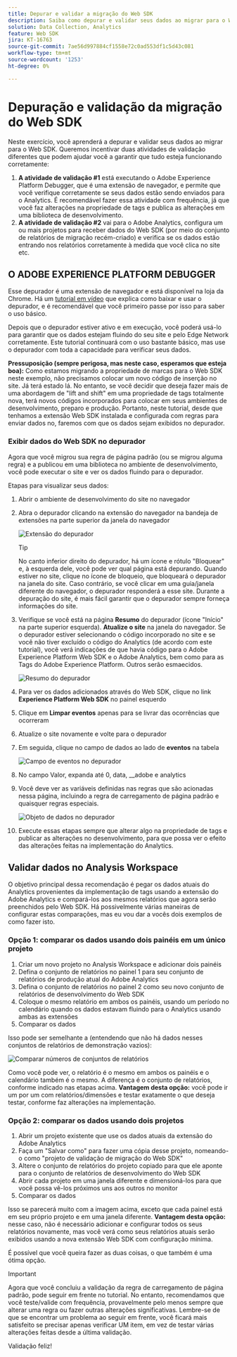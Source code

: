 ```yaml
---
title: Depurar e validar a migração do Web SDK
description: Saiba como depurar e validar seus dados ao migrar para o Web SDK
solution: Data Collection, Analytics
feature: Web SDK
jira: KT-16763
source-git-commit: 7ae56d997884cf1558e72c0ad553df1c5d43c081
workflow-type: tm+mt
source-wordcount: '1253'
ht-degree: 0%

---
```



# Depuração e validação da migração do Web SDK

Neste exercício, você aprenderá a depurar e validar seus dados ao migrar para o Web SDK. Queremos incentivar duas atividades de validação diferentes que podem ajudar você a garantir que tudo esteja funcionando corretamente:

1. **A atividade de validação #1** está executando o Adobe Experience Platform Debugger, que é uma extensão de navegador, e permite que você verifique corretamente se seus dados estão sendo enviados para o Analytics. É recomendável fazer essa atividade com frequência, já que você faz alterações na propriedade de tags e publica as alterações em uma biblioteca de desenvolvimento.
1. **A atividade de validação #2** vai para o Adobe Analytics, configura um ou mais projetos para receber dados do Web SDK (por meio do conjunto de relatórios de migração recém-criado) e verifica se os dados estão entrando nos relatórios corretamente à medida que você clica no site etc.

## O ADOBE EXPERIENCE PLATFORM DEBUGGER

Esse depurador é uma extensão de navegador e está disponível na loja da Chrome. Há um [tutorial em vídeo](https://experienceleague.adobe.com/en/docs/platform-learn/data-collection/debugger/overview) que explica como baixar e usar o depurador, e é recomendável que você primeiro passe por isso para saber o uso básico.

Depois que o depurador estiver ativo e em execução, você poderá usá-lo para garantir que os dados estejam fluindo do seu site e pelo Edge Network corretamente. Este tutorial continuará com o uso bastante básico, mas use o depurador com toda a capacidade para verificar seus dados.

**Pressuposição (sempre perigosa, mas neste caso, esperamos que esteja boa):** Como estamos migrando a propriedade de marcas para o Web SDK neste exemplo, não precisamos colocar um novo código de inserção no site. Já terá estado lá. No entanto, se você decidir que deseja fazer mais de uma abordagem de &quot;lift and shift&quot; em uma propriedade de tags totalmente nova, terá novos códigos incorporados para colocar em seus ambientes de desenvolvimento, preparo e produção. Portanto, neste tutorial, desde que tenhamos a extensão Web SDK instalada e configurada com regras para enviar dados no, faremos com que os dados sejam exibidos no depurador.

### Exibir dados do Web SDK no depurador

Agora que você migrou sua regra de página padrão (ou se migrou alguma regra) e a publicou em uma biblioteca no ambiente de desenvolvimento, você pode executar o site e ver os dados fluindo para o depurador.

Etapas para visualizar seus dados:

1. Abrir o ambiente de desenvolvimento do site no navegador
1. Abra o depurador clicando na extensão do navegador na bandeja de extensões na parte superior da janela do navegador

   ![Extensão do depurador](assets/debugger-extension.jpg)

   >[!TIP]
   >
   >No canto inferior direito do depurador, há um ícone e rótulo &quot;Bloquear&quot; e, à esquerda dele, você pode ver qual página está depurando. Quando estiver no site, clique no ícone de bloqueio, que bloqueará o depurador na janela do site. Caso contrário, se você clicar em uma guia/janela diferente do navegador, o depurador responderá a esse site. Durante a depuração do site, é mais fácil garantir que o depurador sempre forneça informações do site.

1. Verifique se você está na página **Resumo** do depurador (ícone &quot;Início&quot; na parte superior esquerda). **Atualize o site** na janela do navegador. Se o depurador estiver selecionando o código incorporado no site e se você não tiver excluído o código do Analytics (de acordo com este tutorial), você verá indicações de que havia código para o Adobe Experience Platform Web SDK e o Adobe Analytics, bem como para as Tags do Adobe Experience Platform. Outros serão esmaecidos.

   ![Resumo do depurador](assets/debugger-summary.jpg)

1. Para ver os dados adicionados através do Web SDK, clique no link **Experience Platform Web SDK** no painel esquerdo
1. Clique em **Limpar eventos** apenas para se livrar das ocorrências que ocorreram
1. Atualize o site novamente e volte para o depurador
1. Em seguida, clique no campo de dados ao lado de **eventos** na tabela

   ![Campo de eventos no depurador](assets/events-field-in-debugger.jpg)

1. No campo Valor, expanda até 0, data, __adobe e analytics
1. Você deve ver as variáveis definidas nas regras que são acionadas nessa página, incluindo a regra de carregamento de página padrão e quaisquer regras especiais.

   ![Objeto de dados no depurador](assets/data-object-in-debugger.jpg)

1. Execute essas etapas sempre que alterar algo na propriedade de tags e publicar as alterações no desenvolvimento, para que possa ver o efeito das alterações feitas na implementação do Analytics.

## Validar dados no Analysis Workspace

O objetivo principal dessa recomendação é pegar os dados atuais do Analytics provenientes da implementação de tags usando a extensão do Adobe Analytics e compará-los aos mesmos relatórios que agora serão preenchidos pelo Web SDK.
Há possivelmente várias maneiras de configurar estas comparações, mas eu vou dar a vocês dois exemplos de como fazer isto.

### Opção 1: comparar os dados usando dois painéis em um único projeto

1. Criar um novo projeto no Analysis Workspace e adicionar dois painéis
1. Defina o conjunto de relatórios no painel 1 para seu conjunto de relatórios de produção atual do Adobe Analytics
1. Defina o conjunto de relatórios no painel 2 como seu novo conjunto de relatórios de desenvolvimento do Web SDK
1. Coloque o mesmo relatório em ambos os painéis, usando um período no calendário quando os dados estavam fluindo para o Analytics usando ambas as extensões
1. Comparar os dados

Isso pode ser semelhante a (entendendo que não há dados nesses conjuntos de relatórios de demonstração vazios):

![Comparar números de conjuntos de relatórios](assets/compare-report-suite-numbers-panels.jpg)

Como você pode ver, o relatório é o mesmo em ambos os painéis e o calendário também é o mesmo. A diferença é o conjunto de relatórios, conforme indicado nas etapas acima.
**Vantagem desta opção:** você pode ir um por um com relatórios/dimensões e testar exatamente o que deseja testar, conforme faz alterações na implementação.

### Opção 2: comparar os dados usando dois projetos

1. Abrir um projeto existente que use os dados atuais da extensão do Adobe Analytics
1. Faça um &quot;Salvar como&quot; para fazer uma cópia desse projeto, nomeando-o como &quot;projeto de validação de migração do Web SDK&quot;
1. Altere o conjunto de relatórios do projeto copiado para que ele aponte para o conjunto de relatórios de desenvolvimento do Web SDK
1. Abrir cada projeto em uma janela diferente e dimensioná-los para que você possa vê-los próximos uns aos outros no monitor
1. Comparar os dados

Isso se parecerá muito com a imagem acima, exceto que cada painel está em seu próprio projeto e em uma janela diferente.
**Vantagem desta opção:** nesse caso, não é necessário adicionar e configurar todos os seus relatórios novamente, mas você verá como seus relatórios atuais serão exibidos usando a nova extensão Web SDK com configuração mínima.

É possível que você queira fazer as duas coisas, o que também é uma ótima opção.

>[!IMPORTANT]
>
>Agora que você concluiu a validação da regra de carregamento de página padrão, pode seguir em frente no tutorial. No entanto, recomendamos que você teste/valide com frequência, provavelmente pelo menos sempre que alterar uma regra ou fazer outras alterações significativas. Lembre-se de que se encontrar um problema ao seguir em frente, você ficará mais satisfeito se precisar apenas verificar UM item, em vez de testar várias alterações feitas desde a última validação.

Validação feliz!
